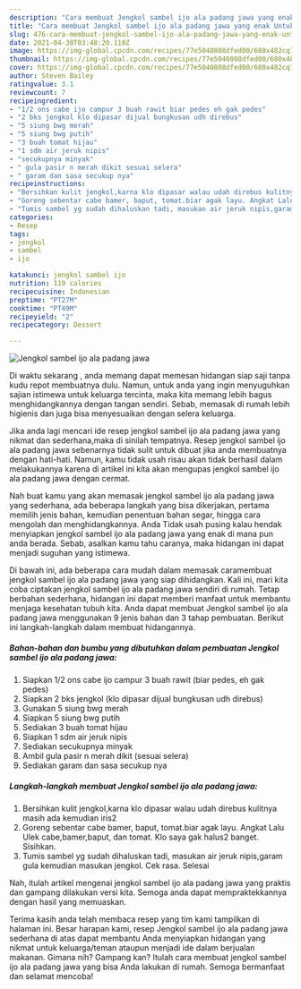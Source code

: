 ```yaml
---
description: "Cara membuat Jengkol sambel ijo ala padang jawa yang enak Untuk Jualan"
title: "Cara membuat Jengkol sambel ijo ala padang jawa yang enak Untuk Jualan"
slug: 476-cara-membuat-jengkol-sambel-ijo-ala-padang-jawa-yang-enak-untuk-jualan
date: 2021-04-30T03:48:20.110Z
image: https://img-global.cpcdn.com/recipes/77e5040808dfed00/680x482cq70/jengkol-sambel-ijo-ala-padang-jawa-foto-resep-utama.jpg
thumbnail: https://img-global.cpcdn.com/recipes/77e5040808dfed00/680x482cq70/jengkol-sambel-ijo-ala-padang-jawa-foto-resep-utama.jpg
cover: https://img-global.cpcdn.com/recipes/77e5040808dfed00/680x482cq70/jengkol-sambel-ijo-ala-padang-jawa-foto-resep-utama.jpg
author: Steven Bailey
ratingvalue: 3.1
reviewcount: 7
recipeingredient:
- "1/2 ons cabe ijo campur 3 buah rawit biar pedes eh gak pedes"
- "2 bks jengkol klo dipasar dijual bungkusan udh direbus"
- "5 siung bwg merah"
- "5 siung bwg putih"
- "3 buah tomat hijau"
- "1 sdm air jeruk nipis"
- "secukupnya minyak"
- " gula pasir n merah dikit sesuai selera"
- " garam dan sasa secukup nya"
recipeinstructions:
- "Bersihkan kulit jengkol,karna klo dipasar walau udah direbus kulitnya masih ada kemudian iris2"
- "Goreng sebentar cabe bamer, baput, tomat.biar agak layu. Angkat Lalu Ulek cabe,bamer,baput, dan tomat. Klo saya gak halus2 banget. Sisihkan."
- "Tumis sambel yg sudah dihaluskan tadi, masukan air jeruk nipis,garam gula kemudian masukan jengkol. Cek rasa. Selesai"
categories:
- Resep
tags:
- jengkol
- sambel
- ijo

katakunci: jengkol sambel ijo 
nutrition: 119 calories
recipecuisine: Indonesian
preptime: "PT27M"
cooktime: "PT49M"
recipeyield: "2"
recipecategory: Dessert

---
```



![Jengkol sambel ijo ala padang jawa](https://img-global.cpcdn.com/recipes/77e5040808dfed00/680x482cq70/jengkol-sambel-ijo-ala-padang-jawa-foto-resep-utama.jpg)

Di waktu  sekarang , anda memang dapat memesan hidangan siap saji tanpa kudu repot membuatnya dulu. Namun, untuk anda yang ingin menyuguhkan sajian istimewa untuk keluarga tercinta, maka kita memang lebih bagus menghidangkannya dengan tangan sendiri. Sebab, memasak di rumah lebih higienis dan juga bisa menyesuaikan dengan selera keluarga.

Jika anda lagi mencari ide resep jengkol sambel ijo ala padang jawa yang nikmat dan sederhana,maka di sinilah tempatnya. Resep jengkol sambel ijo ala padang jawa  sebenarnya tidak sulit untuk dibuat jika anda membuatnya dengan hati-hati. Namun, kamu tidak usah risau akan tidak berhasil dalam melakukannya 
karena di artikel ini kita akan mengupas jengkol sambel ijo ala padang jawa dengan cermat.  



Nah buat kamu yang akan memasak jengkol sambel ijo ala padang jawa yang sederhana, ada beberapa langkah yang bisa dikerjakan, pertama memilih jenis bahan, kemudian penentuan bahan segar, hingga cara mengolah dan menghidangkannya. Anda Tidak usah pusing kalau hendak menyiapkan jengkol sambel ijo ala padang jawa yang enak di mana pun anda berada. Sebab, asalkan kamu  tahu caranya, maka hidangan ini dapat menjadi suguhan yang istimewa.

Di bawah ini, ada beberapa cara mudah dalam memasak caramembuat jengkol sambel ijo ala padang jawa yang siap dihidangkan. Kali ini, mari kita coba ciptakan jengkol sambel ijo ala padang jawa sendiri di rumah. Tetap berbahan sederhana, hidangan ini dapat memberi manfaat untuk membantu menjaga kesehatan tubuh kita. Anda dapat membuat Jengkol sambel ijo ala padang jawa menggunakan 9 jenis bahan dan 3 tahap pembuatan. Berikut ini langkah-langkah dalam membuat hidangannya.

<!--inarticleads1-->

##### Bahan-bahan dan bumbu yang dibutuhkan dalam pembuatan Jengkol sambel ijo ala padang jawa:

1. Siapkan 1/2 ons cabe ijo campur 3 buah rawit (biar pedes, eh gak pedes)
1. Siapkan 2 bks jengkol (klo dipasar dijual bungkusan udh direbus)
1. Gunakan 5 siung bwg merah
1. Siapkan 5 siung bwg putih
1. Sediakan 3 buah tomat hijau
1. Siapkan 1 sdm air jeruk nipis
1. Sediakan secukupnya minyak
1. Ambil  gula pasir n merah dikit (sesuai selera)
1. Sediakan  garam dan sasa secukup nya




<!--inarticleads2-->

##### Langkah-langkah membuat Jengkol sambel ijo ala padang jawa:

1. Bersihkan kulit jengkol,karna klo dipasar walau udah direbus kulitnya masih ada kemudian iris2
1. Goreng sebentar cabe bamer, baput, tomat.biar agak layu. Angkat Lalu Ulek cabe,bamer,baput, dan tomat. Klo saya gak halus2 banget. Sisihkan.
1. Tumis sambel yg sudah dihaluskan tadi, masukan air jeruk nipis,garam gula kemudian masukan jengkol. Cek rasa. Selesai




Nah, itulah artikel mengenai  jengkol sambel ijo ala padang jawa  yang praktis dan gampang dilakukan versi kita. Semoga anda dapat mempraktekkannya dengan hasil yang memuaskan. 

Terima kasih anda telah membaca resep yang tim kami tampilkan di halaman ini. Besar harapan kami, resep  Jengkol sambel ijo ala padang jawa sederhana di atas dapat membantu Anda menyiapkan hidangan yang nikmat untuk keluarga/teman ataupun menjadi ide dalam berjualan makanan. Gimana nih? Gampang kan? Itulah cara membuat jengkol sambel ijo ala padang jawa yang bisa Anda lakukan di rumah. Semoga bermanfaat dan selamat mencoba!

